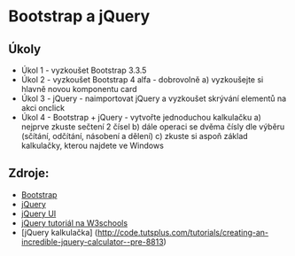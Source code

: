 # Bootstrap a jQuery

## Úkoly

- Úkol 1 - vyzkoušet Bootstrap 3.3.5
- Úkol 2 - vyzkoušet Bootstrap 4 alfa - dobrovolně
  a) vyzkoušejte si hlavně novou komponentu card
- Úkol 3 - jQuery - naimportovat jQuery a vyzkoušet skrývání elementů na akci onclick
- Úkol 4 - Bootstrap + jQuery - vytvořte jednoduchou kalkulačku
  a) nejprve zkuste sečtení 2 čísel
  b) dále operaci se dvěma čísly dle výběru (sčítání, odčítání, násobení a dělení)
  c) zkuste si aspoň základ kalkulačky, kterou najdete ve Windows


## Zdroje:
- [Bootstrap](http://getbootstrap.com/)
- [jQuery](http://jquery.com/)
- [jQuery UI](http://jqueryui.com/)
- [jQuery tutoriál na W3schools](http://www.w3schools.com/jquery/)
- [jQuery kalkulačka] (http://code.tutsplus.com/tutorials/creating-an-incredible-jquery-calculator--pre-8813)


